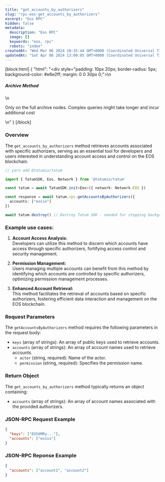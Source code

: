 ```yaml
---
title: "get_accounts_by_authorizers"
slug: "rpc-eos-get_accounts_by_authorizers"
excerpt: "Eos RPC"
hidden: false
metadata: 
  description: "Eos RPC"
  image: []
  keywords: "eos, rpc"
  robots: "index"
createdAt: "Wed Mar 06 2024 10:35:44 GMT+0000 (Coordinated Universal Time)"
updatedAt: "Sat Apr 06 2024 13:09:05 GMT+0000 (Coordinated Universal Time)"
---
```

[block:html]
{
  "html": "<div style=\"padding: 10px 20px; border-radius: 5px; background-color: #e6e2ff; margin: 0 0 30px 0;\">\n  <h5>Archive Method</h5>\n  <p>Only on the full archive nodes. Complex queries might take longer and incur additional cost</p>\n</div>"
}
[/block]


### Overview

The `get_accounts_by_authorizers` method retrieves accounts associated with specific authorizers, serving as an essential tool for developers and users interested in understanding account access and control on the EOS blockchain.  


```typescript
// yarn add @tatumio/tatum

import { TatumSDK, Eos, Network } from '@tatumio/tatum'

const tatum = await TatumSDK.init<Eos>({ network: Network.EOS })

const response = await tatum.rpc.getAccountsByAuthorizers({
  accounts: ["eosio"]
})

await tatum.destroy() // Destroy Tatum SDK - needed for stopping background jobs
```



### Example use cases:

1. **Account Access Analysis:**  
   Developers can utilize this method to discern which accounts have access through specific authorizers, fortifying access control and security management.

2. **Permission Management:**  
   Users managing multiple accounts can benefit from this method by identifying which accounts are controlled by specific authorizers, optimizing permission management processes.

3. **Enhanced Account Retrieval:**  
   This method facilitates the retrieval of accounts based on specific authorizers, fostering efficient data interaction and management on the EOS blockchain.

### Request Parameters

The `getAccountsByAuthorizers` method requires the following parameters in the request body:

- `keys` (array of strings): An array of public keys used to retrieve accounts.
- `accounts` (array of strings): An array of account names used to retrieve accounts.
  - `actor` (string, required): Name of the actor.
  - `permission` (string, required): Specifies the permission name.

### Return Object

The `get_accounts_by_authorizers` method typically returns an object containing:

- `accounts` (array of strings): An array of account names associated with the provided authorizers.

### JSON-RPC Request Example

```json
{
  "keys": ["EOS6MRy..."],
  "accounts": ["eosio"]
}
```

### JSON-RPC Reponse Example

```json
{
  "accounts": ["account1", "account2"]
}
```
